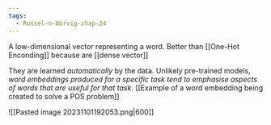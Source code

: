 ```yaml
---
tags:
  - Russel-n-Norvig-chap-24
---
```

A low-dimensional vector representing a word. Better than [[One-Hot Enconding]] because are [[dense vector]] 

They are learned *automatically* by the data. Unlikely pre-trained models, *word embeddings produced for a specific task tend to emphasise aspects of words that are useful for that task*. [[Example of a word embedding being created to solve a POS problem]]

![[Pasted image 20231101192053.png|600]]